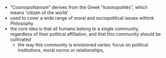 - "Cosmopolitanism" derives from the Greek "kosmopolités", which means 'citizen of the world'.
- used to cover a wide range of moral and sociopolitical issues withink Philosophy
- the core idea is that all humans belong to a single community, regardless of their political affiliation, and that this community should be cultivated
	- the way this community is envisioned varies: focus on political institutions, moral norms or relationships, 